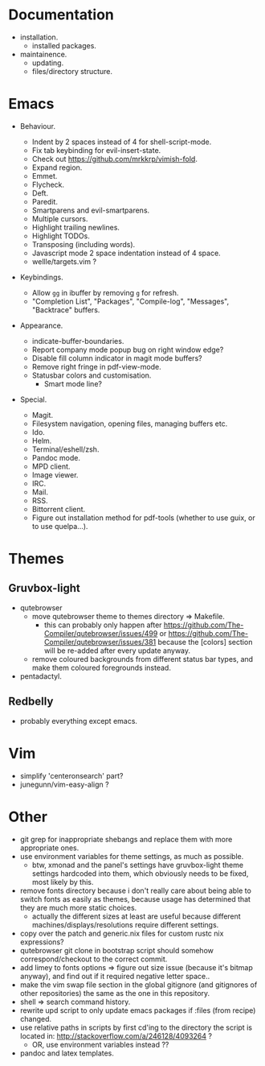 # Documentation

- installation.
    - installed packages.
- maintainence.
    - updating.
    - files/directory structure.

# Emacs

- Behaviour.
    - Indent by 2 spaces instead of 4 for shell-script-mode.
    - Fix tab keybinding for evil-insert-state.
    - Check out https://github.com/mrkkrp/vimish-fold.
    - Expand region.
    - Emmet.
    - Flycheck.
    - Deft.
    - Paredit.
    - Smartparens and evil-smartparens.
    - Multiple cursors.
    - Highlight trailing newlines.
    - Highlight TODOs.
    - Transposing (including words).
    - Javascript mode 2 space indentation instead of 4 space.
    - wellle/targets.vim ?

- Keybindings.
    - Allow `gg` in ibuffer by removing `g` for refresh.
    - "Completion List", "Packages", "Compile-log", "Messages", "Backtrace"
      buffers.

- Appearance.
    - indicate-buffer-boundaries.
    - Report company mode popup bug on right window edge?
    - Disable fill column indicator in magit mode buffers?
    - Remove right fringe in pdf-view-mode.
    - Statusbar colors and customisation.
        - Smart mode line?

- Special.
    - Magit.
    - Filesystem navigation, opening files, managing buffers etc.
    - Ido.
    - Helm.
    - Terminal/eshell/zsh.
    - Pandoc mode.
    - MPD client.
    - Image viewer.
    - IRC.
    - Mail.
    - RSS.
    - Bittorrent client.
    - Figure out installation method for pdf-tools (whether to use guix, or to
      use quelpa...).

# Themes

## Gruvbox-light

- qutebrowser
    - move qutebrowser theme to themes directory => Makefile.
        - this can probably only happen after
          <https://github.com/The-Compiler/qutebrowser/issues/499> or
          <https://github.com/The-Compiler/qutebrowser/issues/381> because the
          [colors] section will be re-added after every update anyway.
    - remove coloured backgrounds from different status bar types, and make them
      coloured foregrounds instead.
- pentadactyl.

## Redbelly

- probably everything except emacs.

# Vim

- simplify 'centeronsearch' part?
- junegunn/vim-easy-align ?

# Other

- git grep for inappropriate shebangs and replace them with more appropriate
  ones.
- use environment variables for theme settings, as much as possible.
    - btw, xmonad and the panel's settings have gruvbox-light theme settings
      hardcoded into them, which obviously needs to be fixed, most likely by
      this.
- remove fonts directory because i don't really care about being able to switch
  fonts as easily as themes, because usage has determined that they are much
  more static choices.
    - actually the different sizes at least are useful because different
      machines/displays/resolutions require different settings.
- copy over the patch and generic.nix files for custom rustc nix expressions?
- qutebrowser git clone in bootstrap script should somehow correspond/checkout
  to the correct commit.
- add limey to fonts options => figure out size issue (because it's bitmap
  anyway), and find out if it required negative letter space..
- make the vim swap file section in the global gitignore (and gitignores of
  other repositories) the same as the one in this repository.
- shell => search command history.
- rewrite upd script to only update emacs packages if :files (from recipe)
  changed.
- use relative paths in scripts by first cd'ing to the directory the script is
  located in: <http://stackoverflow.com/a/246128/4093264> ?
    - OR, use environment variables instead ??
- pandoc and latex templates.
